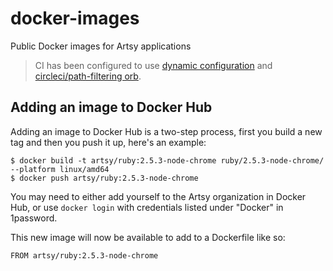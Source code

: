 # docker-images

Public Docker images for Artsy applications

> CI has been configured to use [dynamic configuration](https://circleci.com/docs/using-dynamic-configuration/) and [circleci/path-filtering orb](https://circleci.com/developer/orbs/orb/circleci/path-filtering).

## Adding an image to Docker Hub

Adding an image to Docker Hub is a two-step process, first you build a new tag
and then you push it up, here's an example:

```
$ docker build -t artsy/ruby:2.5.3-node-chrome ruby/2.5.3-node-chrome/ --platform linux/amd64
$ docker push artsy/ruby:2.5.3-node-chrome
```

You may need to either add yourself to the Artsy organization in Docker Hub, or use `docker login` with credentials listed under "Docker" in 1password.

This new image will now be available to add to a Dockerfile like so:

```
FROM artsy/ruby:2.5.3-node-chrome
```
